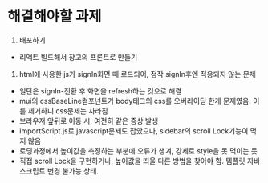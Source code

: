 # 해결해야할 과제

1. 배포하기

- 리액트 빌드해서 장고의 프론트로 만들기

<!-- 1. authorization 기능 만들기

- `input[type=text]:focus`로 붉은 border뺀 것 적용 고려 -->

1. html에 사용한 js가 signIn화면 때 로드되어, 정작 signIn후엔 적용되지 않는 문제

- 일단은 signIn-전환 후 화면을 refresh하는 것으로 해결
- mui의 cssBaseLine컴포넌트가 body태그의 css를 오버라이딩 한게 문제였음. 이를 제거하니 css문제는 사라짐
- 브라우저 앞뒤로 이동 시, 여전히 같은 증상 발생
- importScript.js로 javascript문제도 잡았으나, sidebar의 scroll Lock기능이 먹지 않음
- 로딩과정에서 높이값을 측정하는 부분에 오류가 생겨, 강제로 style을 못 먹이는 듯
- 직접 scroll Lock을 구현하거나, 높이값을 띄울 다른 방법을 찾아야 함. 템플릿 자바스크립트 변경 불가능 상태.

<!-- 1. get it touch 문구 수정 -->

<!-- 1. list의 loading 글자를 이미지 나오게 수정 -->

<!-- 1. director코드가 검색이 안될 때, 직접 입력하게 하는 모달창 개발 -->

<!-- 1. sign in시 배경 그림이 흐려졌다 나타나는 효과 적용

- sign in 상단에 myshaman logo 삽입. 무료 로고 서칭 필요 -->

<!-- 1. SearchNnew파트의 디자인 수정 -->

<!-- 1. 한글폰트 수정 -->

<!-- 1. scrollup기능이 화면이 작아지면 먹지않는 문제 보완 -> react-scroll-up-button삭제. floating Text로 보완 -->

<!-- 1. menulist에서 직업부분이 이름옆에 나오도록 변경 -->

<!-- 1. Artvee서버가 복구되지 않으면, DirectorList의 그림 받아오는 과정 수정 필요

- 외부서버에 의존하는 방식은 서비스를 불안정하게 만듦
- 궁극적으로 파일을 선택해야 하는 문제 존재
- 보안상 input태그로 선택 시 특정폴더 선택불가능. 파일을 받아와 저장한다 해도 사용자가 어디있는지 알 수 없음.
- 보다 근본적으로 앱의 기능상 이미지가 갖는 역할이 미미함. 데코레이션 역할 일 뿐, 아이템의 차별성을 나타내진 않음. 사족.
- 결론적으로, static img를 활용하는 것이 깔끔 -->
